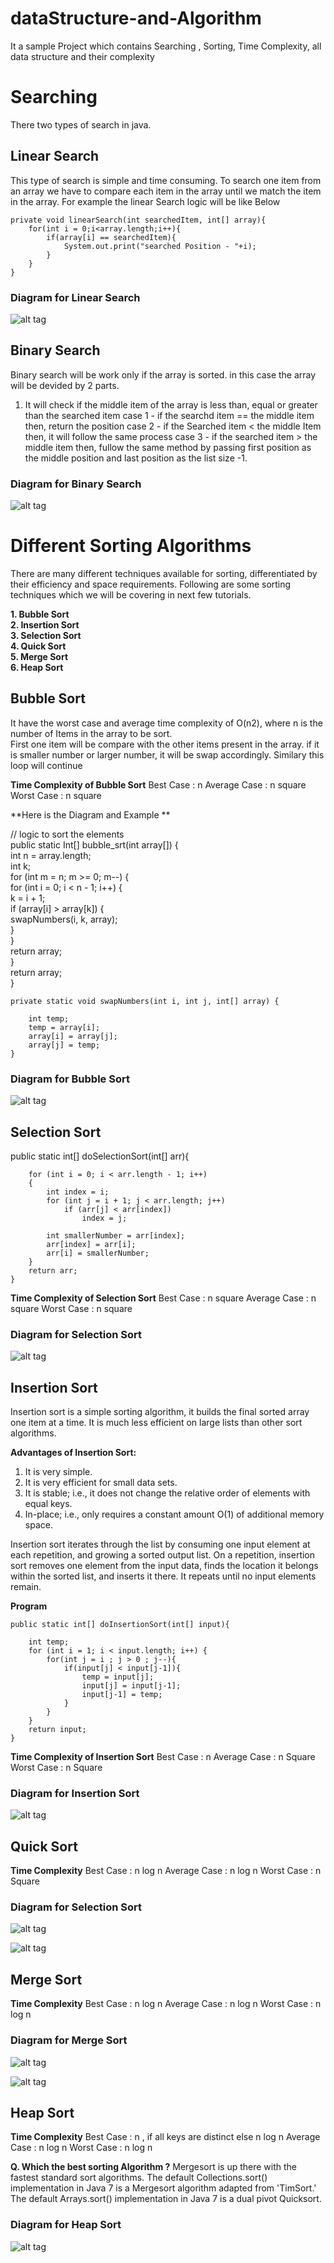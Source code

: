 # dataStructure-and-Algorithm
It a sample Project which contains Searching , Sorting, Time Complexity, all data structure and their complexity

# Searching  
There two types of search in java.

## Linear Search  
This type of search is simple and time consuming. To search one item from an array we have to compare each item in the array until we match the item in the array.
For example the linear Search logic will be like Below  
  
    private void linearSearch(int searchedItem, int[] array){  
        for(int i = 0;i<array.length;i++){  
            if(array[i] == searchedItem){ 
                System.out.print("searched Position - "+i);  
            }  
        }  
    }  
      
 ### Diagram for Linear Search
 ![alt tag](https://github.com/spdobest/dataStructure-and-Algorithm/blob/master/images/linearSearch.gif)
      
## Binary Search
Binary search will be work only if the array is sorted. in this case the array will be devided by 2 parts.  
1. It will check if the middle item of the array is less than, equal or greater than the searched item
case 1  - if the searchd item == the middle item then, return the position
case 2 - if the Searched item < the middle Item then, it will follow the same process
case 3 - if the searched item > the middle item then, fullow the same method by passing first position as the middle position and last position as the list size -1.

 ### Diagram for Binary Search
 ![alt tag](https://github.com/spdobest/dataStructure-and-Algorithm/blob/master/images/binarysearch.png)


# Different Sorting Algorithms  
There are many different techniques available for sorting, differentiated by their efficiency and space requirements. Following are some sorting techniques which we will be covering in next few tutorials.  
  
**1. Bubble Sort  
2. Insertion Sort  
3. Selection Sort  
4. Quick Sort  
5. Merge Sort  
6. Heap Sort**  
  
## Bubble Sort   
It have the worst case and average time complexity of O(n2), where n is the number of Items in the array to be sort.  
First one item will be compare with the other items present in the array. if it is smaller number or larger number, it will be swap accordingly. Similary this loop will continue  
  
**Time Complexity of Bubble Sort** 
Best Case    : n
Average Case : n square
Worst Case   : n square
    
**Here is the Diagram and Example **  
  
// logic to sort the elements  
    public static Int[] bubble_srt(int array[]) {  
        int n = array.length;  
        int k;  
        for (int m = n; m >= 0; m--) {  
            for (int i = 0; i < n - 1; i++) {  
                k = i + 1;  
                if (array[i] > array[k]) {  
                    swapNumbers(i, k, array);  
                }  
            }  
            return array;  
        }  
        return array;  
    }  
  
    private static void swapNumbers(int i, int j, int[] array) {  
  
        int temp;  
        temp = array[i];  
        array[i] = array[j];  
        array[j] = temp;  
    }  
      
 ### Diagram for Bubble Sort
 ![alt tag](https://github.com/spdobest/dataStructure-and-Algorithm/blob/master/images/buble_sort.png)        
## Selection Sort  

  public static int[] doSelectionSort(int[] arr){  
           
        for (int i = 0; i < arr.length - 1; i++)  
        {  
            int index = i;  
            for (int j = i + 1; j < arr.length; j++)  
                if (arr[j] < arr[index])   
                    index = j;  
        
            int smallerNumber = arr[index];    
            arr[index] = arr[i];  
            arr[i] = smallerNumber;  
        }  
        return arr;  
    }  
    
   
**Time Complexity of Selection Sort** 
Best Case    : n square
Average Case : n square
Worst Case   : n square
       
      
 ### Diagram for Selection Sort
 ![alt tag](https://github.com/spdobest/dataStructure-and-Algorithm/blob/master/images/selection_sort.png)     
   
  
## Insertion Sort  
  
Insertion sort is a simple sorting algorithm, it builds the final sorted array one item at a time. It is much less efficient on large lists than other sort algorithms.  
  
**Advantages of Insertion Sort:**     
  
1) It is very simple.  
2) It is very efficient for small data sets.  
3) It is stable; i.e., it does not change the relative order of elements with equal keys.  
4) In-place; i.e., only requires a constant amount O(1) of additional memory space.  
  
Insertion sort iterates through the list by consuming one input element at each repetition, and growing a sorted output list. On a repetition, insertion sort removes one element from the input data, finds the location it belongs within the sorted list, and inserts it there. It repeats until no input elements remain.   
  
**Program**  
   
    public static int[] doInsertionSort(int[] input){  
           
        int temp;  
        for (int i = 1; i < input.length; i++) {  
            for(int j = i ; j > 0 ; j--){  
                if(input[j] < input[j-1]){  
                    temp = input[j];  
                    input[j] = input[j-1];  
                    input[j-1] = temp;  
                }  
            }  
        }  
        return input;  
    }  
    
    
**Time Complexity of Insertion Sort** 
Best Case    : n
Average Case : n Square
Worst Case   : n Square
     
 ### Diagram for Insertion Sort
 ![alt tag](https://github.com/spdobest/dataStructure-and-Algorithm/blob/master/images/insertion_sort.png)      
     
## Quick Sort  
  
  
    
**Time Complexity** 
Best Case    : n log n
Average Case : n log n
Worst Case   : n Square  
  
 ### Diagram for Selection Sort
 ![alt tag](https://github.com/spdobest/dataStructure-and-Algorithm/blob/master/images/quick_sort1.png)    
 
   
 ![alt tag](https://github.com/spdobest/dataStructure-and-Algorithm/blob/master/images/quick_sort2.png)     
 
## Merge Sort  
    
     
       
**Time Complexity** 
Best Case    : n log n
Average Case : n log n
Worst Case   : n log n
    
 ### Diagram for Merge Sort
 ![alt tag](https://github.com/spdobest/dataStructure-and-Algorithm/blob/master/images/merge_sort1.png)  
   
  ![alt tag](https://github.com/spdobest/dataStructure-and-Algorithm/blob/master/images/merge_sort2.png)    
  
## Heap Sort  
  
    
**Time Complexity** 
Best Case    : n , if all keys are distinct else n log n
Average Case : n log n
Worst Case   : n log n  

**Q. Which the best sorting Algorithm ?**
Mergesort is up there with the fastest standard sort algorithms. The default Collections.sort() implementation in Java 7 is a Mergesort algorithm adapted from 'TimSort.' The default Arrays.sort() implementation in Java 7 is a dual pivot Quicksort.  
  
    
 ### Diagram for Heap Sort
 ![alt tag](https://github.com/spdobest/dataStructure-and-Algorithm/blob/master/images/heap_sort.png)   
  
    
 
